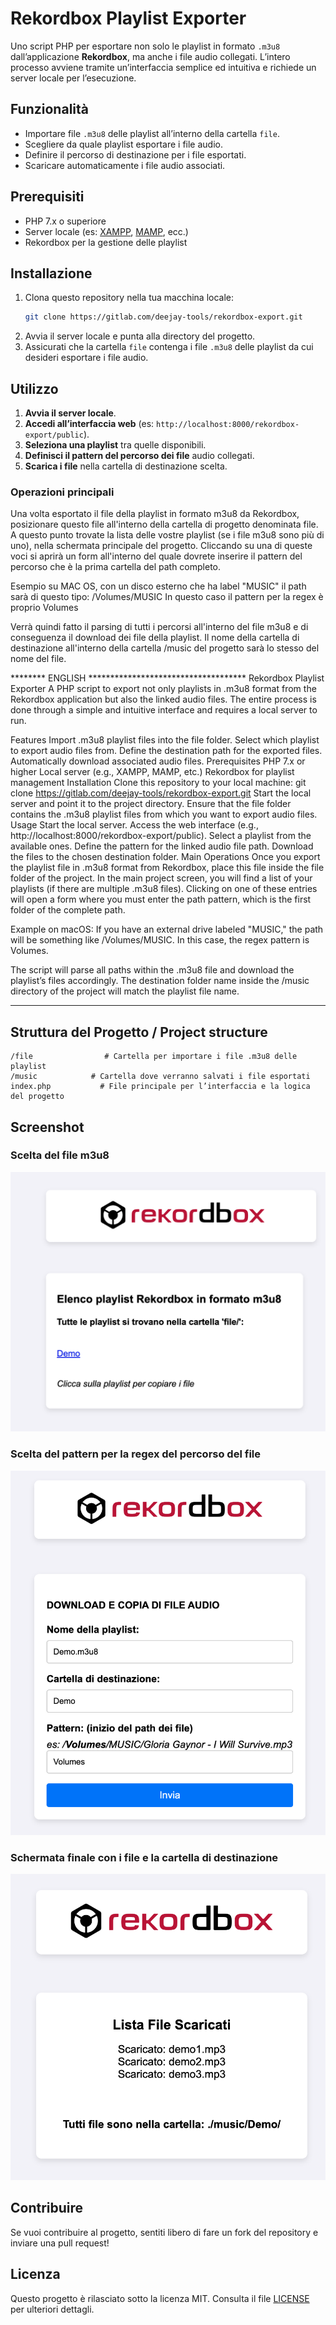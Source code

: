 # Rekordbox Playlist Exporter

Uno script PHP per esportare non solo le playlist in formato `.m3u8` dall’applicazione **Rekordbox**, ma anche i file audio collegati. L’intero processo avviene tramite un’interfaccia semplice ed intuitiva e richiede un server locale per l’esecuzione.

## Funzionalità
- Importare file `.m3u8` delle playlist all’interno della cartella `file`.
- Scegliere da quale playlist esportare i file audio.
- Definire il percorso di destinazione per i file esportati.
- Scaricare automaticamente i file audio associati.

## Prerequisiti
- PHP 7.x o superiore  
- Server locale (es: [XAMPP](https://www.apachefriends.org/), [MAMP](https://www.mamp.info/), ecc.)  
- Rekordbox per la gestione delle playlist  

## Installazione
1. Clona questo repository nella tua macchina locale:  
   ```bash
   git clone https://gitlab.com/deejay-tools/rekordbox-export.git
   ```  
2. Avvia il server locale e punta alla directory del progetto.  
3. Assicurati che la cartella `file` contenga i file `.m3u8` delle playlist da cui desideri esportare i file audio.  

## Utilizzo
1. **Avvia il server locale**.  
2. **Accedi all’interfaccia web** (es: `http://localhost:8000/rekordbox-export/public`).  
3. **Seleziona una playlist** tra quelle disponibili.  
4. **Definisci il pattern del percorso dei file** audio collegati.  
5. **Scarica i file** nella cartella di destinazione scelta.  

### Operazioni principali
Una volta esportato il file della playlist in formato m3u8 da Rekordbox, posizionare questo file all'interno
della cartella di progetto denominata file.
A questo punto trovate la lista delle vostre playlist (se i file m3u8 sono più di uno), nella schermata principale
del progetto.
Cliccando su una di queste voci si aprirà un form all'interno del quale dovrete inserire il pattern del percorso
che è la prima cartella del path completo.

Esempio su MAC OS, con un disco esterno che ha label "MUSIC" il path sarà di questo tipo:
/Volumes/MUSIC
In questo caso il pattern per la regex è proprio Volumes

Verrà quindi fatto il parsing di tutti i percorsi all'interno del file m3u8 e di conseguenza il download dei file
della playlist. Il nome della cartella di destinazione all'interno della cartella /music del progetto sarà lo stesso del nome del file.

******** ENGLISH ************************************
Rekordbox Playlist Exporter
A PHP script to export not only playlists in .m3u8 format from the Rekordbox application but also the linked audio files. The entire process is done through a simple and intuitive interface and requires a local server to run.

Features
Import .m3u8 playlist files into the file folder.
Select which playlist to export audio files from.
Define the destination path for the exported files.
Automatically download associated audio files.
Prerequisites
PHP 7.x or higher
Local server (e.g., XAMPP, MAMP, etc.)
Rekordbox for playlist management
Installation
Clone this repository to your local machine:
git clone https://gitlab.com/deejay-tools/rekordbox-export.git
Start the local server and point it to the project directory.
Ensure that the file folder contains the .m3u8 playlist files from which you want to export audio files.
Usage
Start the local server.
Access the web interface (e.g., http://localhost:8000/rekordbox-export/public).
Select a playlist from the available ones.
Define the pattern for the linked audio file path.
Download the files to the chosen destination folder.
Main Operations
Once you export the playlist file in .m3u8 format from Rekordbox, place this file inside the file folder of the project. In the main project screen, you will find a list of your playlists (if there are multiple .m3u8 files). Clicking on one of these entries will open a form where you must enter the path pattern, which is the first folder of the complete path.

Example on macOS:
If you have an external drive labeled "MUSIC," the path will be something like /Volumes/MUSIC. In this case, the regex pattern is Volumes.

The script will parse all paths within the .m3u8 file and download the playlist’s files accordingly. The destination folder name inside the /music directory of the project will match the playlist file name.
*****************************************************



## Struttura del Progetto / Project structure
```
/file                # Cartella per importare i file .m3u8 delle playlist  
/music            # Cartella dove verranno salvati i file esportati  
index.php           # File principale per l’interfaccia e la logica del progetto  
```

## Screenshot


### Scelta del file m3u8
![Interfaccia principale](https://github.com/gdessi1965/djtools/blob/main/rekordbox-export-master/public/images/image1.png)
### Scelta del pattern per la regex del percorso del file
![Scelta percorso](https://github.com/gdessi1965/djtools/blob/main/rekordbox-export-master/public/images/image2.png)
### Schermata finale con i file e la cartella di destinazione
![Schermata finale](https://github.com/gdessi1965/djtools/blob/main/rekordbox-export-master/public/images/image3.png)


## Contribuire
Se vuoi contribuire al progetto, sentiti libero di fare un fork del repository e inviare una pull request!

## Licenza
Questo progetto è rilasciato sotto la licenza MIT. Consulta il file [LICENSE](LICENSE) per ulteriori dettagli.
